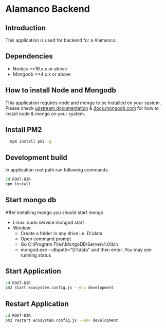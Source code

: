 Alamanco Backend
===========================

## Introduction
This application is used for backend for a Alamanco.
## Dependencies
 - Nodejs >=16.x.x or above
 - Mongodb >=4.x.x or above

## How to install Node and Mongodb
This application requires node and mongo to be installed on your system. Please check [upstream documentation](https://nodejs.org/en/download/) & [docs.mongodb.com](https://docs.mongodb.com/manual/administration/install-community)
for how to install node & mongo on your system.

## Install PM2
```bash
  npm install pm2 -g
  ````

## Development build
In application root path run following commands.
```bash
cd ROOT-DIR
npm install
````
## Start mongo db
After installing mongo you should start mongo
 - Linux: sudo service mongod start
 - Window: 
    - Create a folder in any drive i.e. D:\\data
    - Open command prompt
    - Go C:\Program Files\MongoDB\Server\4.0\bin
    - mongod.exe --dbpath="D:\data" and then enter. You may see running status

## Start Application
```bash
cd ROOT-DIR
pm2 start ecosystem.config.js --env development
````

## Restart Application
```bash
cd ROOT-DIR
pm2 restart ecosystem.config.js --env development
````